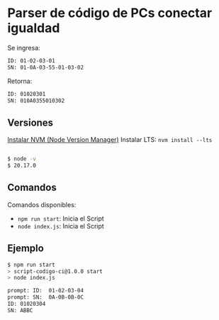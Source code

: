 # Parser de código de PCs conectar igualdad


Se ingresa:

```bash
ID: 01-02-03-01
SN: 01-0A-03-55-01-03-02
```

Retorna: 

```bash
ID: 01020301
SN: 010A0355010302
```
## Versiones

[Instalar NVM (Node Version Manager)](https://github.com/nvm-sh/nvm?tab=readme-ov-file#installing-and-updating)
Instalar LTS: `nvm install --lts`

```bash

$ node -v
$ 20.17.0

``` 

## Comandos

Comandos disponibles:

- `npm run start`: Inicia el Script
- `node index.js`: Inicia el Script

## Ejemplo

```bash
$ npm run start
> script-codigo-ci@1.0.0 start
> node index.js

prompt: ID:  01-02-03-04
prompt: SN:  0A-0B-0B-0C
ID: 01020304
SN: ABBC

```